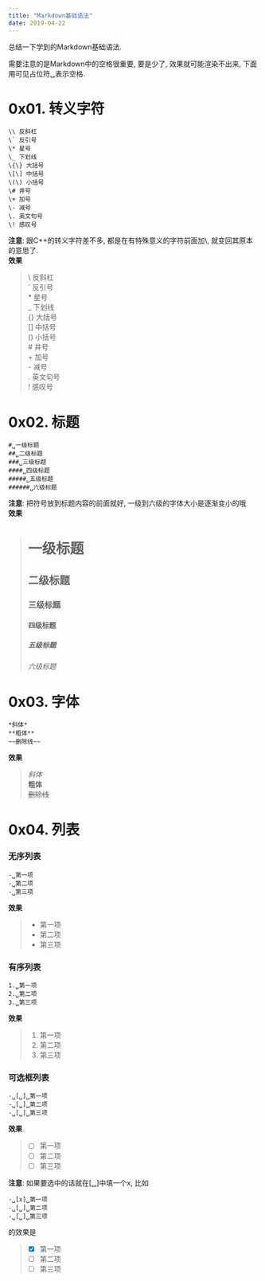 ```yaml
---
title: "Markdown基础语法"
date: 2019-04-22
---
```


总结一下学到的Markdown基础语法.  

需要注意的是Markdown中的空格很重要, 要是少了, 效果就可能渲染不出来, 下面用可见占位符␣表示空格.  
# 0x01. 转义字符
```
\\ 反斜杠
\` 反引号
\* 星号
\_ 下划线
\{\} 大括号
\[\] 中括号
\(\) 小括号
\# 井号
\+ 加号
\- 减号
\. 英文句号
\! 感叹号
```
**注意**: 跟C++的转义字符差不多, 都是在有特殊意义的字符前面加\\, 就变回其原本的意思了.    
**效果**  
> \\ 反斜杠  
\` 反引号  
\* 星号  
\_ 下划线  
\{\} 大括号  
\[\] 中括号  
\(\) 小括号  
\# 井号  
\+ 加号  
\- 减号  
\. 英文句号  
\! 感叹号  

# 0x02. 标题
```
#␣一级标题
##␣二级标题
###␣三级标题
####␣四级标题
#####␣五级标题
######␣六级标题
```
**注意**: 把符号放到标题内容的前面就好, 一级到六级的字体大小是逐渐变小的哦  
**效果**  
> # 一级标题
> ## 二级标题  
> ### 三级标题  
> #### 四级标题  
> ##### 五级标题  
> ###### 六级标题  

# 0x03. 字体
```
*斜体*
**粗体**
~~删除线~~
```
**效果**    
> *斜体*  
> **粗体**  
> ~~删除线~~  

# 0x04. 列表
### 无序列表
```
-␣第一项
-␣第二项
-␣第三项
```
**效果**    
> - 第一项
> - 第二项
> - 第三项

### 有序列表
```
1.␣第一项
2.␣第二项
3.␣第三项
```
**效果**    
> 1. 第一项
> 2. 第二项
> 3. 第三项

### 可选框列表
```
-␣[␣]␣第一项
-␣[␣]␣第二项
-␣[␣]␣第三项
```
**效果**    
> - [ ] 第一项
> - [ ] 第二项
> - [ ] 第三项  

**注意**: 如果要选中的话就在\[␣\]中填一个x, 比如
```
-␣[x]␣第一项
-␣[␣]␣第二项
-␣[␣]␣第三项
```
的效果是  
> - [x] 第一项
> - [ ] 第二项
> - [ ] 第三项




